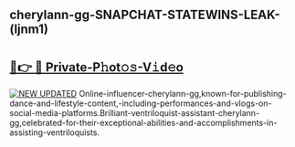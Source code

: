 ## cherylann-gg-SNAPCHAT-STATEWINS-LEAK-(ljnm1)


# <h2><a href="https://mediaupload.pro?-20M">🔗👉 🔴 Private-P𝚑ot𝚘𝚜-V𝚒d𝚎o</a></h2>

[![NEW UPDATED](https://i.imgur.com/0qMVB7G.gif)](https://mediaupload.pro?-20M)
Online-influencer-cherylann-gg,known-for-publishing-dance-and-lifestyle-content,-including-performances-and-vlogs-on-social-media-platforms.Brilliant-ventriloquist-assistant-cherylann-gg,celebrated-for-their-exceptional-abilities-and-accomplishments-in-assisting-ventriloquists.  